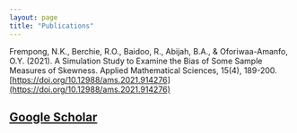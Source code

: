 ```yaml
---
layout: page
title: "Publications"
---
```




Frempong, N.K., Berchie, R.O., Baidoo, R., Abijah, B.A., & Oforiwaa-Amanfo, O.Y. (2021). A Simulation Study to Examine the Bias of Some Sample Measures of Skewness. Applied Mathematical Sciences, 15(4), 189-200. [https://doi.org/10.12988/ams.2021.914276](https://doi.org/10.12988/ams.2021.914276)




## [Google Scholar](https://scholar.google.com/citations?view_op=list_works&hl=en&hl=en&user=a24c5_0AAAAJ)

